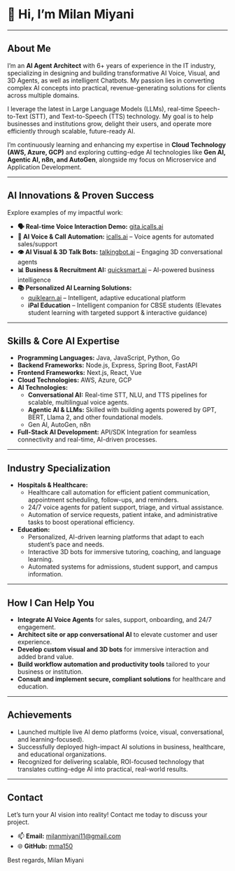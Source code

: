 # 👋 Hi, I’m Milan Miyani

---

## About Me

I’m an **AI Agent Architect** with 6+ years of experience in the IT industry, specializing in designing and building transformative AI Voice, Visual, and 3D Agents, as well as intelligent Chatbots. My passion lies in converting complex AI concepts into practical, revenue-generating solutions for clients across multiple domains.

I leverage the latest in Large Language Models (LLMs), real-time Speech-to-Text (STT), and Text-to-Speech (TTS) technology. My goal is to help businesses and institutions grow, delight their users, and operate more efficiently through scalable, future-ready AI.

I’m continuously learning and enhancing my expertise in **Cloud Technology (AWS, Azure, GCP)** and exploring cutting-edge AI technologies like **Gen AI, Agentic AI, n8n, and AutoGen**, alongside my focus on Microservice and Application Development.

---

## AI Innovations & Proven Success

Explore examples of my impactful work:

* **🗣️ Real-time Voice Interaction Demo:** [gita.icalls.ai](https://gita.icalls.ai)
* **🤖 AI Voice & Call Automation:** [icalls.ai](https://icalls.ai) – Voice agents for automated sales/support
* **👁️ AI Visual & 3D Talk Bots:** [talkingbot.ai](https://talkingbot.ai) – Engaging 3D conversational agents
* **📊 Business & Recruitment AI:** [quicksmart.ai](https://quicksmart.ai) – AI-powered business intelligence
* **📚 Personalized AI Learning Solutions:**
    * [quiklearn.ai](https://quiklearn.ai) – Intelligent, adaptive educational platform
    * **iPal Education** – Intelligent companion for CBSE students (Elevates student learning with targeted support & interactive guidance)

---

## Skills & Core AI Expertise

* **Programming Languages:** Java, JavaScript, Python, Go
* **Backend Frameworks:** Node.js, Express, Spring Boot, FastAPI
* **Frontend Frameworks:** Next.js, React, Vue
* **Cloud Technologies:** AWS, Azure, GCP
* **AI Technologies:**
    * **Conversational AI:** Real-time STT, NLU, and TTS pipelines for scalable, multilingual voice agents.
    * **Agentic AI & LLMs:** Skilled with building agents powered by GPT, BERT, Llama 2, and other foundational models.
    * Gen AI, AutoGen, n8n
* **Full-Stack AI Development:** API/SDK Integration for seamless connectivity and real-time, AI-driven processes.

---

## Industry Specialization

* **Hospitals & Healthcare:**
    * Healthcare call automation for efficient patient communication, appointment scheduling, follow-ups, and reminders.
    * 24/7 voice agents for patient support, triage, and virtual assistance.
    * Automation of service requests, patient intake, and administrative tasks to boost operational efficiency.
* **Education:**
    * Personalized, AI-driven learning platforms that adapt to each student’s pace and needs.
    * Interactive 3D bots for immersive tutoring, coaching, and language learning.
    * Automated systems for admissions, student support, and campus information.

---

## How I Can Help You

* **Integrate AI Voice Agents** for sales, support, onboarding, and 24/7 engagement.
* **Architect site or app conversational AI** to elevate customer and user experience.
* **Develop custom visual and 3D bots** for immersive interaction and added brand value.
* **Build workflow automation and productivity tools** tailored to your business or institution.
* **Consult and implement secure, compliant solutions** for healthcare and education.

---

## Achievements

* Launched multiple live AI demo platforms (voice, visual, conversational, and learning-focused).
* Successfully deployed high-impact AI solutions in business, healthcare, and educational organizations.
* Recognized for delivering scalable, ROI-focused technology that translates cutting-edge AI into practical, real-world results.

---

## Contact

Let’s turn your AI vision into reality! Contact me today to discuss your project.

* 📫 **Email:** [milanmiyani11@gmail.com](mailto:milanmiyani11@gmail.com)
* 🌐 **GitHub:** [mma150](https://github.com/mma150)

Best regards,
Milan Miyani
